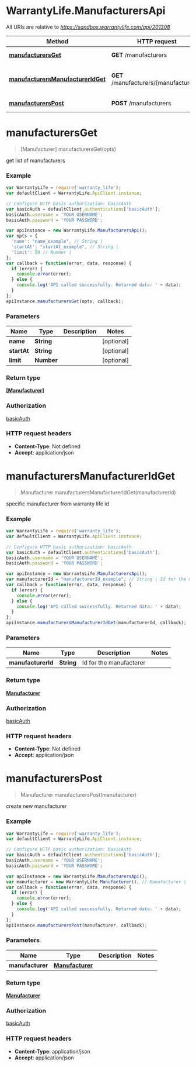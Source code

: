# WarrantyLife.ManufacturersApi

All URIs are relative to *https://sandbox.warrantylife.com/api/201308*

Method | HTTP request | Description
------------- | ------------- | -------------
[**manufacturersGet**](ManufacturersApi.md#manufacturersGet) | **GET** /manufacturers | get list of manufacturers
[**manufacturersManufacturerIdGet**](ManufacturersApi.md#manufacturersManufacturerIdGet) | **GET** /manufacturers/{manufacturerId} | specific manufacturer from warranty life id
[**manufacturersPost**](ManufacturersApi.md#manufacturersPost) | **POST** /manufacturers | create new manufacturer


<a name="manufacturersGet"></a>
# **manufacturersGet**
> [Manufacturer] manufacturersGet(opts)

get list of manufacturers

### Example
```javascript
var WarrantyLife = require('warranty_life');
var defaultClient = WarrantyLife.ApiClient.instance;

// Configure HTTP basic authorization: basicAuth
var basicAuth = defaultClient.authentications['basicAuth'];
basicAuth.username = 'YOUR USERNAME';
basicAuth.password = 'YOUR PASSWORD';

var apiInstance = new WarrantyLife.ManufacturersApi();
var opts = {
  'name': "name_example", // String | 
  'startAt': "startAt_example", // String | 
  'limit': 56 // Number | 
};
var callback = function(error, data, response) {
  if (error) {
    console.error(error);
  } else {
    console.log('API called successfully. Returned data: ' + data);
  }
};
apiInstance.manufacturersGet(opts, callback);
```

### Parameters

Name | Type | Description  | Notes
------------- | ------------- | ------------- | -------------
 **name** | **String**|  | [optional] 
 **startAt** | **String**|  | [optional] 
 **limit** | **Number**|  | [optional] 

### Return type

[**[Manufacturer]**](Manufacturer.md)

### Authorization

[basicAuth](../README.md#basicAuth)

### HTTP request headers

 - **Content-Type**: Not defined
 - **Accept**: application/json

<a name="manufacturersManufacturerIdGet"></a>
# **manufacturersManufacturerIdGet**
> Manufacturer manufacturersManufacturerIdGet(manufacturerId)

specific manufacturer from warranty life id

### Example
```javascript
var WarrantyLife = require('warranty_life');
var defaultClient = WarrantyLife.ApiClient.instance;

// Configure HTTP basic authorization: basicAuth
var basicAuth = defaultClient.authentications['basicAuth'];
basicAuth.username = 'YOUR USERNAME';
basicAuth.password = 'YOUR PASSWORD';

var apiInstance = new WarrantyLife.ManufacturersApi();
var manufacturerId = "manufacturerId_example"; // String | Id for the manufacterer
var callback = function(error, data, response) {
  if (error) {
    console.error(error);
  } else {
    console.log('API called successfully. Returned data: ' + data);
  }
};
apiInstance.manufacturersManufacturerIdGet(manufacturerId, callback);
```

### Parameters

Name | Type | Description  | Notes
------------- | ------------- | ------------- | -------------
 **manufacturerId** | **String**| Id for the manufacterer | 

### Return type

[**Manufacturer**](Manufacturer.md)

### Authorization

[basicAuth](../README.md#basicAuth)

### HTTP request headers

 - **Content-Type**: Not defined
 - **Accept**: application/json

<a name="manufacturersPost"></a>
# **manufacturersPost**
> Manufacturer manufacturersPost(manufacturer)

create new manufacturer

### Example
```javascript
var WarrantyLife = require('warranty_life');
var defaultClient = WarrantyLife.ApiClient.instance;

// Configure HTTP basic authorization: basicAuth
var basicAuth = defaultClient.authentications['basicAuth'];
basicAuth.username = 'YOUR USERNAME';
basicAuth.password = 'YOUR PASSWORD';

var apiInstance = new WarrantyLife.ManufacturersApi();
var manufacturer = new WarrantyLife.Manufacturer(); // Manufacturer | 
var callback = function(error, data, response) {
  if (error) {
    console.error(error);
  } else {
    console.log('API called successfully. Returned data: ' + data);
  }
};
apiInstance.manufacturersPost(manufacturer, callback);
```

### Parameters

Name | Type | Description  | Notes
------------- | ------------- | ------------- | -------------
 **manufacturer** | [**Manufacturer**](Manufacturer.md)|  | 

### Return type

[**Manufacturer**](Manufacturer.md)

### Authorization

[basicAuth](../README.md#basicAuth)

### HTTP request headers

 - **Content-Type**: application/json
 - **Accept**: application/json

